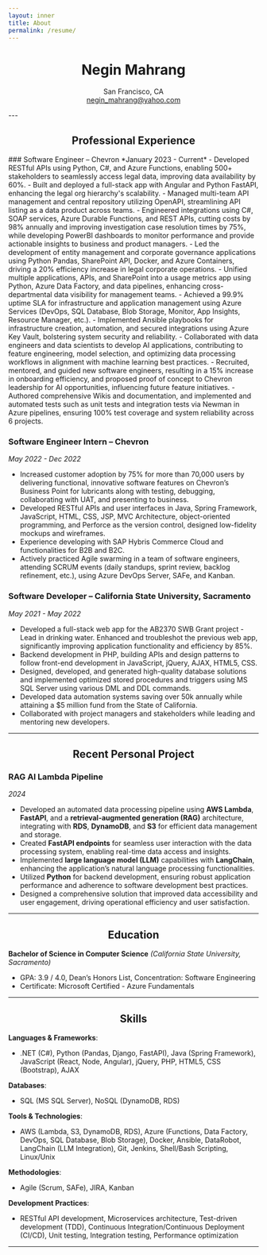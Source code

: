 ```yaml
---
layout: inner
title: About
permalink: /resume/
---
```

<div style="text-align: center;">
<h1>Negin Mahrang</h1>

San Francisco, CA   <br>
negin_mahrang@yahoo.com  
</div>
---

<div style="text-align: center;">
<h2>Professional Experience</h2>
</div>
### Software Engineer – Chevron  
*January 2023 - Current*  
- Developed RESTful APIs using Python, C#, and Azure Functions, enabling 500+ stakeholders to seamlessly access legal data, improving data availability by 60%.
- Built and deployed a full-stack app with Angular and Python FastAPI, enhancing the legal org hierarchy's scalability.
- Managed multi-team API management and central repository utilizing OpenAPI, streamlining API listing as a data product across teams.
- Engineered integrations using C#, SOAP services, Azure Durable Functions, and REST APIs, cutting costs by 98% annually and improving investigation case resolution times by 75%, while developing PowerBI dashboards to monitor performance and provide actionable insights to business and product managers.
- Led the development of entity management and corporate governance applications using Python Pandas, SharePoint API, Docker, and Azure Containers, driving a 20% efficiency increase in legal corporate operations.
- Unified multiple applications, APIs, and SharePoint into a usage metrics app using Python, Azure Data Factory, and data pipelines, enhancing cross-departmental data visibility for management teams.
- Achieved a 99.9% uptime SLA for infrastructure and application management using Azure Services (DevOps, SQL Database, Blob Storage, Monitor, App Insights, Resource Manager, etc.).
- Implemented Ansible playbooks for infrastructure creation, automation, and secured integrations using Azure Key Vault, bolstering system security and reliability.
- Collaborated with data engineers and data scientists to develop AI applications, contributing to feature engineering, model selection, and optimizing data processing workflows in alignment with machine learning best practices.
- Recruited, mentored, and guided new software engineers, resulting in a 15% increase in onboarding efficiency, and proposed proof of concept to Chevron leadership for AI opportunities, influencing future feature initiatives.
- Authored comprehensive Wikis and documentation, and implemented and automated tests such as unit tests and integration tests via Newman in Azure pipelines, ensuring 100% test coverage and system reliability across 6 projects.

### Software Engineer Intern – Chevron  
*May 2022 - Dec 2022*  
- Increased customer adoption by 75% for more than 70,000 users by delivering functional, innovative software features on Chevron’s Business Point for lubricants along with testing, debugging, collaborating with UAT, and presenting to business.
- Developed RESTful APIs and user interfaces in Java, Spring Framework, JavaScript, HTML, CSS, JSP, MVC Architecture, object-oriented programming, and Perforce as the version control, designed low-fidelity mockups and wireframes.
- Experience developing with SAP Hybris Commerce Cloud and functionalities for B2B and B2C.
- Actively practiced Agile swarming in a team of software engineers, attending SCRUM events (daily standups, sprint review, backlog refinement, etc.), using Azure DevOps Server, SAFe, and Kanban.

### Software Developer – California State University, Sacramento  
*May 2021 - May 2022*  
- Developed a full-stack web app for the AB2370 SWB Grant project - Lead in drinking water. Enhanced and troubleshot the previous web app, significantly improving application functionality and efficiency by 85%.
- Backend development in PHP, building APIs and design patterns to follow front-end development in JavaScript, jQuery, AJAX, HTML5, CSS.
- Designed, developed, and generated high-quality database solutions and implemented optimized stored procedures and triggers using MS SQL Server using various DML and DDL commands.
- Developed data automation systems saving over 50k annually while attaining a $5 million fund from the State of California.
- Collaborated with project managers and stakeholders while leading and mentoring new developers.

---

<div style="text-align: center;">
<h2>Recent Personal Project</h2>
</div>

### RAG AI Lambda Pipeline 
*2024*  

- Developed an automated data processing pipeline using **AWS Lambda**, **FastAPI**, and a **retrieval-augmented generation (RAG)** architecture, integrating with **RDS**, **DynamoDB**, and **S3** for efficient data management and storage.
- Created **FastAPI endpoints** for seamless user interaction with the data processing system, enabling real-time data access and insights.
- Implemented **large language model (LLM)** capabilities with **LangChain**, enhancing the application’s natural language processing functionalities.
- Utilized **Python** for backend development, ensuring robust application performance and adherence to software development best practices.
- Designed a comprehensive solution that improved data accessibility and user engagement, driving operational efficiency and user satisfaction.

---

<div style="text-align: center;">
<h2>Education</h2>
</div>

**Bachelor of Science in Computer Science** *(California State University, Sacramento)*
 - GPA: 3.9 / 4.0, Dean’s Honors List, Concentration: Software Engineering  
 - Certificate: Microsoft Certified - Azure Fundamentals

---

<div style="text-align: center;">
<h2>Skills</h2>
</div>

**Languages & Frameworks**: 
  - .NET (C#), Python (Pandas, Django, FastAPI), Java (Spring Framework), JavaScript (React, Node, Angular), jQuery, PHP, HTML5, CSS (Bootstrap), AJAX

**Databases**: 
  - SQL (MS SQL Server), NoSQL (DynamoDB, RDS)

**Tools & Technologies**: 
  - AWS (Lambda, S3, DynamoDB, RDS), Azure (Functions, Data Factory, DevOps, SQL Database, Blob Storage), Docker, Ansible, DataRobot, LangChain (LLM Integration), Git, Jenkins, Shell/Bash Scripting, Linux/Unix

**Methodologies**: 
  - Agile (Scrum, SAFe), JIRA, Kanban

**Development Practices**: 
  - RESTful API development, Microservices architecture, Test-driven development (TDD), Continuous Integration/Continuous Deployment (CI/CD), Unit testing, Integration testing, Performance optimization

---
